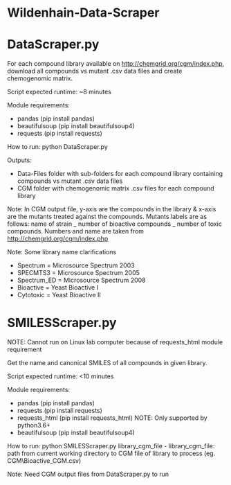 # Wildenhain-Data-Scraper

# DataScraper.py

For each compound library available on http://chemgrid.org/cgm/index.php, download all compounds vs mutant .csv data files and create chemogenomic matrix.

Script expected runtime: ~8 minutes

Module requirements:
- pandas (pip install pandas)
- beautifulsoup (pip install beautifulsoup4)
- requests (pip install requests)

How to run: python DataScraper.py

Outputs:
- Data-Files folder with sub-folders for each compound library containing compounds vs mutant .csv data files
- CGM folder with chemogenomic matrix .csv files for each compound library

Note: In CGM output file, y-axis are the compounds in the library & x-axis are the mutants treated against the compounds. Mutants labels are as follows: name of strain _ number of bioactive compounds _ number of toxic compounds. Numbers and name are taken from http://chemgrid.org/cgm/index.php

Note: Some library name clarifications
- Spectrum    = Microsource Spectrum 2003
- SPECMTS3    = Microsource Spectrum 2005
- Spectrum_ED = Microsource Spectrum 2008
- Bioactive = Yeast Bioactive I
- Cytotoxic = Yeast Bioactive II

# SMILESScraper.py

NOTE: Cannot run on Linux lab computer because of requests_html module requirement

Get the name and canonical SMILES of all compounds in given library.

Script expected runtime: <10 minutes

Module requirements:
- pandas (pip install pandas)
- requests (pip install requests)
- requests_html (pip install requests_html) NOTE: Only supported by python3.6+
- beautifulsoup (pip install beautifulsoup4)

How to run: python SMILESScraper.py library_cgm_file
    - library_cgm_file: path from current working directory to CGM file of library to process (eg. CGM\\Bioactive_CGM.csv)

Note: Need CGM output files from DataScraper.py to run
